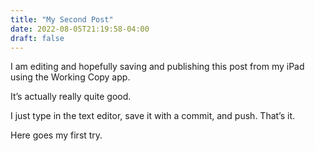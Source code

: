 ```yaml
---
title: "My Second Post"
date: 2022-08-05T21:19:58-04:00
draft: false
---
```

I am editing and hopefully saving and publishing this post from my iPad using the Working Copy app.

It’s actually really quite good.

I just type in the text editor, save it with a commit, and push. That’s it.

Here goes my first try.
